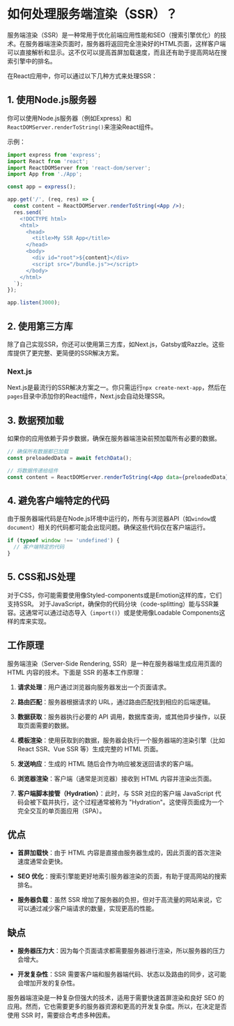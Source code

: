 # 如何处理服务端渲染（SSR）？

服务端渲染（SSR）是一种常用于优化前端应用性能和SEO（搜索引擎优化）的技术。在服务器端渲染页面时，服务器将返回完全渲染好的HTML页面，这样客户端可以直接解析和显示。这不仅可以提高首屏加载速度，而且还有助于提高网站在搜索引擎中的排名。

在React应用中，你可以通过以下几种方式来处理SSR：

## 1. 使用Node.js服务器
你可以使用Node.js服务器（例如Express）和`ReactDOMServer.renderToString()`来渲染React组件。

示例：
```jsx
import express from 'express';
import React from 'react';
import ReactDOMServer from 'react-dom/server';
import App from './App';

const app = express();

app.get('/', (req, res) => {
  const content = ReactDOMServer.renderToString(<App />);
  res.send(`
    <!DOCTYPE html>
    <html>
      <head>
        <title>My SSR App</title>
      </head>
      <body>
        <div id="root">${content}</div>
        <script src="/bundle.js"></script>
      </body>
    </html>
  `);
});

app.listen(3000);
```

## 2. 使用第三方库
除了自己实现SSR，你还可以使用第三方库，如Next.js，Gatsby或Razzle。这些库提供了更完整、更简便的SSR解决方案。

### Next.js
Next.js是最流行的SSR解决方案之一。你只需运行`npx create-next-app`，然后在`pages`目录中添加你的React组件，Next.js会自动处理SSR。

## 3. 数据预加载
如果你的应用依赖于异步数据，确保在服务器端渲染前预加载所有必要的数据。

```jsx
// 确保所有数据都已加载
const preloadedData = await fetchData();

// 将数据传递给组件
const content = ReactDOMServer.renderToString(<App data={preloadedData} />);
```

## 4. 避免客户端特定的代码
由于服务器端代码是在Node.js环境中运行的，所有与浏览器API（如`window`或`document`）相关的代码都可能会出现问题。确保这些代码仅在客户端运行。

```jsx
if (typeof window !== 'undefined') {
  // 客户端特定的代码
}
```

## 5. CSS和JS处理
对于CSS，你可能需要使用像Styled-components或是Emotion这样的库，它们支持SSR。
对于JavaScript，确保你的代码分块（code-splitting）能与SSR兼容。这通常可以通过动态导入（`import()`）或是使用像Loadable Components这样的库来实现。

## 工作原理

服务端渲染（Server-Side Rendering, SSR）是一种在服务器端生成应用页面的 HTML 内容的技术。下面是 SSR 的基本工作原理：

1. **请求处理**：用户通过浏览器向服务器发出一个页面请求。

2. **路由匹配**：服务器根据请求的 URL，通过路由匹配找到相应的后端逻辑。

3. **数据获取**：服务器执行必要的 API 调用，数据库查询，或其他异步操作，以获取页面需要的数据。

4. **模板渲染**：使用获取到的数据，服务器会执行一个服务器端的渲染引擎（比如 React SSR、Vue SSR 等）生成完整的 HTML 页面。

5. **发送响应**：生成的 HTML 随后会作为响应被发送回请求的客户端。

6. **浏览器渲染**：客户端（通常是浏览器）接收到 HTML 内容并渲染出页面。

7. **客户端脚本接管（Hydration）**：此时，与 SSR 对应的客户端 JavaScript 代码会被下载并执行，这个过程通常被称为 "Hydration"。这使得页面成为一个完全交互的单页面应用（SPA）。

## 优点

- **首屏加载快**：由于 HTML 内容是直接由服务器生成的，因此页面的首次渲染速度通常会更快。
  
- **SEO 优化**：搜索引擎能更好地索引服务器渲染的页面，有助于提高网站的搜索排名。
  
- **服务器负载**：虽然 SSR 增加了服务器的负担，但对于高流量的网站来说，它可以通过减少客户端请求的数量，实现更高的性能。

## 缺点

- **服务器压力大**：因为每个页面请求都需要服务器进行渲染，所以服务器的压力会增大。
  
- **开发复杂性**：SSR 需要客户端和服务器端代码、状态以及路由的同步，这可能会增加开发的复杂性。

服务器端渲染是一种复杂但强大的技术，适用于需要快速首屏渲染和良好 SEO 的应用。然而，它也需要更多的服务器资源和更高的开发复杂度。所以，在决定是否使用 SSR 时，需要综合考虑多种因素。